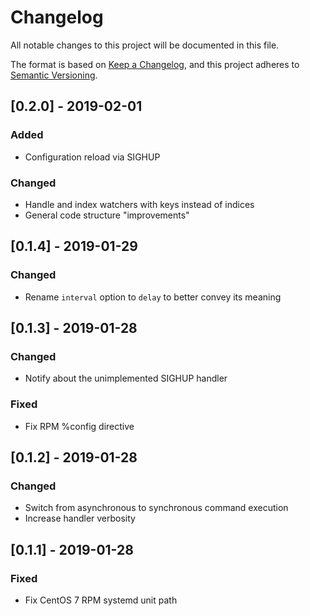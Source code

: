 <!-- markdownlint-disable MD024 -->

# Changelog

All notable changes to this project will be documented in this file.

The format is based on [Keep a Changelog](https://keepachangelog.com/en/1.0.0/),
and this project adheres to [Semantic Versioning](https://semver.org/spec/v2.0.0.html).

## [0.2.0] - 2019-02-01

### Added

- Configuration reload via SIGHUP

### Changed

- Handle and index watchers with keys instead of indices
- General code structure "improvements"

## [0.1.4] - 2019-01-29

### Changed

- Rename `interval` option to `delay` to better convey its meaning

## [0.1.3] - 2019-01-28

### Changed

- Notify about the unimplemented SIGHUP handler

### Fixed

- Fix RPM %config directive

## [0.1.2] - 2019-01-28

### Changed

- Switch from asynchronous to synchronous command execution
- Increase handler verbosity

## [0.1.1] - 2019-01-28

### Fixed

- Fix CentOS 7 RPM systemd unit path
